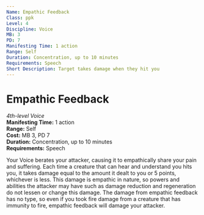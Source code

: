 ```yaml
---
Name: Empathic Feedback
Class: ppk
Level: 4
Discipline: Voice
MB: 3
PD: 7
Manifesting Time: 1 action
Range: Self
Duration: Concentration, up to 10 minutes
Requirements: Speech
Short Description: Target takes damage when they hit you
---
```

# Empathic Feedback
*4th-level Voice*\
**Manifesting Time:** 1 action\
**Range:** Self\
**Cost:** MB 3, PD 7\
**Duration:** Concentration, up to 10 minutes\
**Requirements:** Speech

Your Voice berates your attacker, causing
it to empathically share your pain and suffering. Each time
a creature that can hear and understand you hits you,
it takes damage equal to the amount it
dealt to you or 5 points, whichever is less. This damage is
empathic in nature, so powers and abilities the attacker may
have such as damage reduction and regeneration do not lessen
or change this damage. The damage from empathic feedback has
no type, so even if you took fire damage from a creature that
has immunity to fire, empathic feedback will damage your attacker.
